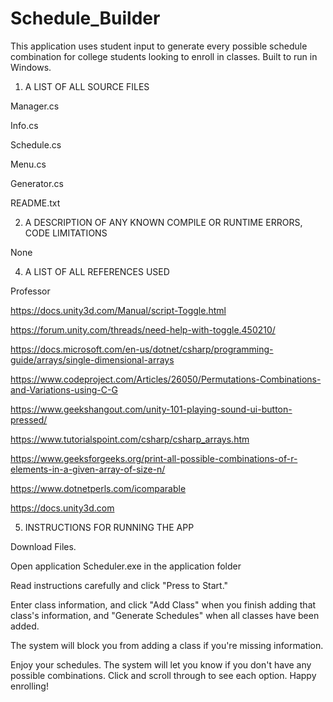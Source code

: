 # Schedule_Builder

This application uses student input to generate every possible schedule combination for college students looking to enroll in classes. Built to run in Windows.


1. A LIST OF ALL SOURCE FILES

  Manager.cs

  Info.cs

  Schedule.cs

  Menu.cs

  Generator.cs

  README.txt
  

2. A DESCRIPTION OF ANY KNOWN COMPILE OR RUNTIME ERRORS, CODE LIMITATIONS

  None
  

4. A LIST OF ALL REFERENCES USED

  Professor

  https://docs.unity3d.com/Manual/script-Toggle.html

  https://forum.unity.com/threads/need-help-with-toggle.450210/

  https://docs.microsoft.com/en-us/dotnet/csharp/programming-guide/arrays/single-dimensional-arrays

  https://www.codeproject.com/Articles/26050/Permutations-Combinations-and-Variations-using-C-G

  https://www.geekshangout.com/unity-101-playing-sound-ui-button-pressed/

  https://www.tutorialspoint.com/csharp/csharp_arrays.htm

  https://www.geeksforgeeks.org/print-all-possible-combinations-of-r-elements-in-a-given-array-of-size-n/

  https://www.dotnetperls.com/icomparable

  https://docs.unity3d.com
  

5. INSTRUCTIONS FOR RUNNING THE APP

  Download Files.

  Open application Scheduler.exe in the application folder

  Read instructions carefully and click "Press to Start."

  Enter class information, and click "Add Class" when you finish adding that class's information, and "Generate Schedules" when all classes have been added.

  The system will block you from adding a class if you're missing information.

  Enjoy your schedules. The system will let you know if you don't have any possible combinations. Click and scroll through to see each option. Happy  
  enrolling!
